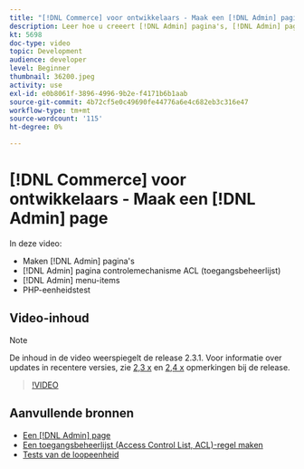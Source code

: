 ```yaml
---
title: "[!DNL Commerce] voor ontwikkelaars - Maak een [!DNL Admin] pagina"
description: Leer hoe u creeert [!DNL Admin] pagina's, [!DNL Admin] paginacontrole ACL (toegangsbeheerlijst), en doe eenheid het testen.
kt: 5698
doc-type: video
topic: Development
audience: developer
level: Beginner
thumbnail: 36200.jpeg
activity: use
exl-id: e0b8061f-3896-4996-9b2e-f4171b6b1aab
source-git-commit: 4b72cf5e0c49690fe44776a6e4c682eb3c316e47
workflow-type: tm+mt
source-wordcount: '115'
ht-degree: 0%

---
```


# [!DNL Commerce] voor ontwikkelaars - Maak een [!DNL Admin] page

In deze video:

- Maken [!DNL Admin] pagina&#39;s
- [!DNL Admin] pagina controlemechanisme ACL (toegangsbeheerlijst)
- [!DNL Admin] menu-items
- PHP-eenheidstest

## Video-inhoud

>[!NOTE]
>
>De inhoud in de video weerspiegelt de release 2.3.1. Voor informatie over updates in recentere versies, zie [ 2,3 x](https://devdocs.magento.com/guides/v2.3/release-notes/bk-release-notes.html) en [2,4 x](https://devdocs.magento.com/guides/v2.4/release-notes/bk-release-notes.html) opmerkingen bij de release.

>[!VIDEO](https://video.tv.adobe.com/v/36200?quality=12&learn=on)

## Aanvullende bronnen

- [Een [!DNL Admin] page](https://devdocs.magento.com/guides/v2.4/ext-best-practices/extension-coding/example-module-adminpage.html)
- [Een toegangsbeheerlijst (Access Control List, ACL)-regel maken](https://devdocs.magento.com/guides/v2.4/ext-best-practices/tutorials/create-access-control-list-rule.html)
- [Tests van de loopeenheid](https://devdocs.magento.com/guides/v2.4/test/unit/unit_test_execution.html)
